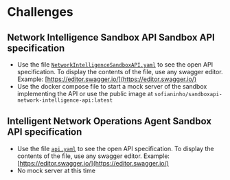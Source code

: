 # Challenges

## Network Intelligence Sandbox API Sandbox API specification

- Use the file [`NetworkIntelligenceSandboxAPI.yaml`](./NetworkIntelligenceSandboxAPI.yaml) to see the open API specification. To display the contents of the file, use any swagger editor. Example: [https://editor.swagger.io/](https://editor.swagger.io/)
- Use the docker compose file to start a mock server of the sandbox implementing the API or use the public image at `sofianinho/sandboxapi-network-intelligence-api:latest`

## Intelligent Network Operations Agent Sandbox API specification

- Use the file [`api.yaml`](./api.yaml) to see the open API specification. To display the contents of the file, use any swagger editor. Example: [https://editor.swagger.io/](https://editor.swagger.io/)
- No mock server at this time
